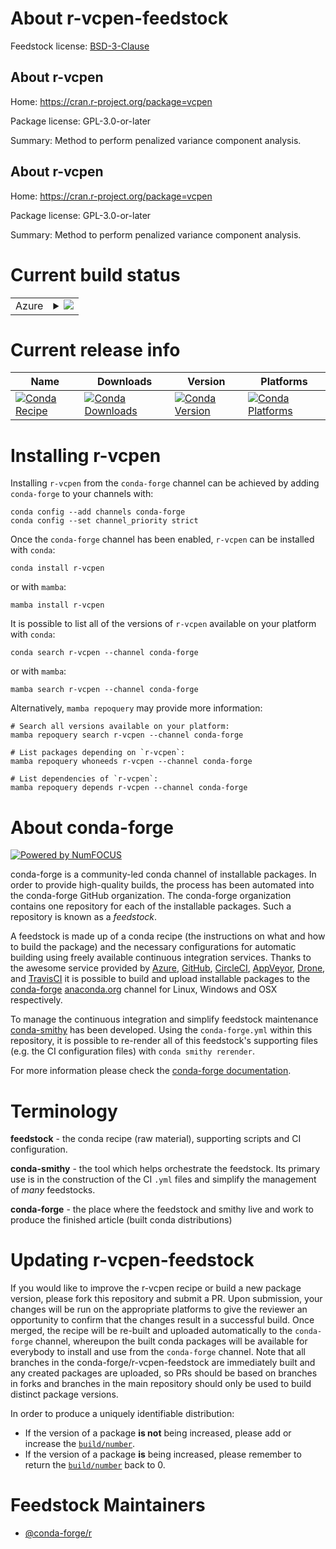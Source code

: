 About r-vcpen-feedstock
=======================

Feedstock license: [BSD-3-Clause](https://github.com/conda-forge/r-vcpen-feedstock/blob/main/LICENSE.txt)


About r-vcpen
-------------

Home: https://cran.r-project.org/package=vcpen

Package license: GPL-3.0-or-later

Summary: Method to perform penalized variance component analysis.

About r-vcpen
-------------

Home: https://cran.r-project.org/package=vcpen

Package license: GPL-3.0-or-later

Summary: Method to perform penalized variance component analysis.

Current build status
====================


<table>
    
  <tr>
    <td>Azure</td>
    <td>
      <details>
        <summary>
          <a href="https://dev.azure.com/conda-forge/feedstock-builds/_build/latest?definitionId=25563&branchName=main">
            <img src="https://dev.azure.com/conda-forge/feedstock-builds/_apis/build/status/r-vcpen-feedstock?branchName=main">
          </a>
        </summary>
        <table>
          <thead><tr><th>Variant</th><th>Status</th></tr></thead>
          <tbody><tr>
              <td>linux_64_r_base4.3</td>
              <td>
                <a href="https://dev.azure.com/conda-forge/feedstock-builds/_build/latest?definitionId=25563&branchName=main">
                  <img src="https://dev.azure.com/conda-forge/feedstock-builds/_apis/build/status/r-vcpen-feedstock?branchName=main&jobName=linux&configuration=linux%20linux_64_r_base4.3" alt="variant">
                </a>
              </td>
            </tr><tr>
              <td>linux_64_r_base4.4</td>
              <td>
                <a href="https://dev.azure.com/conda-forge/feedstock-builds/_build/latest?definitionId=25563&branchName=main">
                  <img src="https://dev.azure.com/conda-forge/feedstock-builds/_apis/build/status/r-vcpen-feedstock?branchName=main&jobName=linux&configuration=linux%20linux_64_r_base4.4" alt="variant">
                </a>
              </td>
            </tr><tr>
              <td>osx_64_r_base4.3</td>
              <td>
                <a href="https://dev.azure.com/conda-forge/feedstock-builds/_build/latest?definitionId=25563&branchName=main">
                  <img src="https://dev.azure.com/conda-forge/feedstock-builds/_apis/build/status/r-vcpen-feedstock?branchName=main&jobName=osx&configuration=osx%20osx_64_r_base4.3" alt="variant">
                </a>
              </td>
            </tr><tr>
              <td>osx_64_r_base4.4</td>
              <td>
                <a href="https://dev.azure.com/conda-forge/feedstock-builds/_build/latest?definitionId=25563&branchName=main">
                  <img src="https://dev.azure.com/conda-forge/feedstock-builds/_apis/build/status/r-vcpen-feedstock?branchName=main&jobName=osx&configuration=osx%20osx_64_r_base4.4" alt="variant">
                </a>
              </td>
            </tr><tr>
              <td>win_64_r_base4.3</td>
              <td>
                <a href="https://dev.azure.com/conda-forge/feedstock-builds/_build/latest?definitionId=25563&branchName=main">
                  <img src="https://dev.azure.com/conda-forge/feedstock-builds/_apis/build/status/r-vcpen-feedstock?branchName=main&jobName=win&configuration=win%20win_64_r_base4.3" alt="variant">
                </a>
              </td>
            </tr><tr>
              <td>win_64_r_base4.4</td>
              <td>
                <a href="https://dev.azure.com/conda-forge/feedstock-builds/_build/latest?definitionId=25563&branchName=main">
                  <img src="https://dev.azure.com/conda-forge/feedstock-builds/_apis/build/status/r-vcpen-feedstock?branchName=main&jobName=win&configuration=win%20win_64_r_base4.4" alt="variant">
                </a>
              </td>
            </tr>
          </tbody>
        </table>
      </details>
    </td>
  </tr>
</table>

Current release info
====================

| Name | Downloads | Version | Platforms |
| --- | --- | --- | --- |
| [![Conda Recipe](https://img.shields.io/badge/recipe-r--vcpen-green.svg)](https://anaconda.org/conda-forge/r-vcpen) | [![Conda Downloads](https://img.shields.io/conda/dn/conda-forge/r-vcpen.svg)](https://anaconda.org/conda-forge/r-vcpen) | [![Conda Version](https://img.shields.io/conda/vn/conda-forge/r-vcpen.svg)](https://anaconda.org/conda-forge/r-vcpen) | [![Conda Platforms](https://img.shields.io/conda/pn/conda-forge/r-vcpen.svg)](https://anaconda.org/conda-forge/r-vcpen) |

Installing r-vcpen
==================

Installing `r-vcpen` from the `conda-forge` channel can be achieved by adding `conda-forge` to your channels with:

```
conda config --add channels conda-forge
conda config --set channel_priority strict
```

Once the `conda-forge` channel has been enabled, `r-vcpen` can be installed with `conda`:

```
conda install r-vcpen
```

or with `mamba`:

```
mamba install r-vcpen
```

It is possible to list all of the versions of `r-vcpen` available on your platform with `conda`:

```
conda search r-vcpen --channel conda-forge
```

or with `mamba`:

```
mamba search r-vcpen --channel conda-forge
```

Alternatively, `mamba repoquery` may provide more information:

```
# Search all versions available on your platform:
mamba repoquery search r-vcpen --channel conda-forge

# List packages depending on `r-vcpen`:
mamba repoquery whoneeds r-vcpen --channel conda-forge

# List dependencies of `r-vcpen`:
mamba repoquery depends r-vcpen --channel conda-forge
```


About conda-forge
=================

[![Powered by
NumFOCUS](https://img.shields.io/badge/powered%20by-NumFOCUS-orange.svg?style=flat&colorA=E1523D&colorB=007D8A)](https://numfocus.org)

conda-forge is a community-led conda channel of installable packages.
In order to provide high-quality builds, the process has been automated into the
conda-forge GitHub organization. The conda-forge organization contains one repository
for each of the installable packages. Such a repository is known as a *feedstock*.

A feedstock is made up of a conda recipe (the instructions on what and how to build
the package) and the necessary configurations for automatic building using freely
available continuous integration services. Thanks to the awesome service provided by
[Azure](https://azure.microsoft.com/en-us/services/devops/), [GitHub](https://github.com/),
[CircleCI](https://circleci.com/), [AppVeyor](https://www.appveyor.com/),
[Drone](https://cloud.drone.io/welcome), and [TravisCI](https://travis-ci.com/)
it is possible to build and upload installable packages to the
[conda-forge](https://anaconda.org/conda-forge) [anaconda.org](https://anaconda.org/)
channel for Linux, Windows and OSX respectively.

To manage the continuous integration and simplify feedstock maintenance
[conda-smithy](https://github.com/conda-forge/conda-smithy) has been developed.
Using the ``conda-forge.yml`` within this repository, it is possible to re-render all of
this feedstock's supporting files (e.g. the CI configuration files) with ``conda smithy rerender``.

For more information please check the [conda-forge documentation](https://conda-forge.org/docs/).

Terminology
===========

**feedstock** - the conda recipe (raw material), supporting scripts and CI configuration.

**conda-smithy** - the tool which helps orchestrate the feedstock.
                   Its primary use is in the construction of the CI ``.yml`` files
                   and simplify the management of *many* feedstocks.

**conda-forge** - the place where the feedstock and smithy live and work to
                  produce the finished article (built conda distributions)


Updating r-vcpen-feedstock
==========================

If you would like to improve the r-vcpen recipe or build a new
package version, please fork this repository and submit a PR. Upon submission,
your changes will be run on the appropriate platforms to give the reviewer an
opportunity to confirm that the changes result in a successful build. Once
merged, the recipe will be re-built and uploaded automatically to the
`conda-forge` channel, whereupon the built conda packages will be available for
everybody to install and use from the `conda-forge` channel.
Note that all branches in the conda-forge/r-vcpen-feedstock are
immediately built and any created packages are uploaded, so PRs should be based
on branches in forks and branches in the main repository should only be used to
build distinct package versions.

In order to produce a uniquely identifiable distribution:
 * If the version of a package **is not** being increased, please add or increase
   the [``build/number``](https://docs.conda.io/projects/conda-build/en/latest/resources/define-metadata.html#build-number-and-string).
 * If the version of a package **is** being increased, please remember to return
   the [``build/number``](https://docs.conda.io/projects/conda-build/en/latest/resources/define-metadata.html#build-number-and-string)
   back to 0.

Feedstock Maintainers
=====================

* [@conda-forge/r](https://github.com/orgs/conda-forge/teams/r/)

